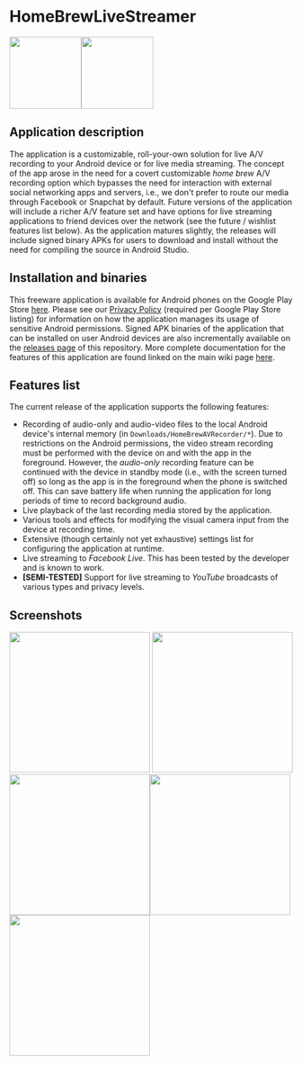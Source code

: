 # HomeBrewLiveStreamer

<img src="https://github.com/maxieds/HomeBrewLiveStreamer/blob/master/app/src/main/res/drawable/streaminglogo128.png" width="128" /><img src="https://github.com/maxieds/HomeBrewLiveStreamer/blob/master/app/src/main/res/drawable/streaminglogo32.png" width="128" />

## Application description

The application is a customizable, roll-your-own solution for live A/V recording to your 
Android device or for live media streaming. The concept of the app arose in the need for a 
covert customizable *home brew* A/V recording option which bypasses the need for interaction 
with external social networking apps and servers, i.e., we don't prefer to route our media through 
Facebook or Snapchat by default. Future versions of the application will include a richer A/V 
feature set and have options for live streaming applications to friend devices over the network 
(see the future / wishlist features list below). As the application matures slightly, the 
releases will include signed binary APKs for users to download and install without the need for 
compiling the source in Android Studio. 

## Installation and binaries

This freeware application is available for Android phones on the Google Play Store [here](https://play.google.com/store/apps/details?id=com.maxieds.codenamepumpkinsconcert). 
Please see our [Privacy Policy](https://github.com/maxieds/HomeBrewLiveStreamer/wiki/PrivacyPolicy) (required per Google Play Store listing) for information on how the application manages its usage of sensitive Android permissions. Signed APK binaries of the 
application that can be installed on user Android devices are also incrementally available on the [releases page](https://github.com/maxieds/HomeBrewLiveStreamer/releases/latest) of this repository.
More complete documentation for the features of this application are found linked on the main wiki page [here](https://github.com/maxieds/HomeBrewLiveStreamer/wiki). 

## Features list

The current release of the application supports the following features:

* Recording of audio-only and audio-video files to the local Android device's internal memory (in ``Downloads/HomeBrewAVRecorder/*``). Due to restrictions on the Android permissions, the video stream recording must be performed with the device on and with the app in the foreground. However, the *audio-only* recording feature can be continued with the device in standby mode (i.e., with the screen turned off) so long as the app is in the foreground when the phone is switched off. This can save battery life when running the application for long periods of time to record background audio.
* Live playback of the last recording media stored by the application. 
* Various tools and effects for modifying the visual camera input from the device at recording time. 
* Extensive (though certainly not yet exhaustive) settings list for configuring the application at runtime. 
* Live streaming to *Facebook Live*. This has been tested by the developer and is known to work. 
* **[SEMI-TESTED]** Support for live streaming to *YouTube* broadcasts of various types and privacy levels. 

## Screenshots

<img src="https://github.com/maxieds/HomeBrewLiveStreamer/blob/master/screenshots/Screenshot_20180716-205519.png" width="250" /> <img src="https://github.com/maxieds/HomeBrewLiveStreamer/blob/master/screenshots/Screenshot_20180716-205546.png" width="250" />
<img src="https://github.com/maxieds/HomeBrewLiveStreamer/blob/master/screenshots/Screenshot_20180716-205556.png" width="250" /><img src="https://github.com/maxieds/HomeBrewLiveStreamer/blob/master/screenshots/Screenshot_20180716-205607.png" width="250" /> <img src="https://github.com/maxieds/HomeBrewLiveStreamer/blob/master/screenshots/Screenshot_20180716-210228.png" width="250" />
